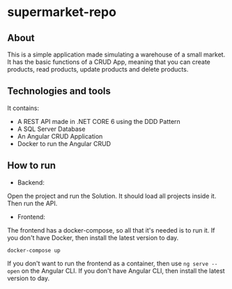 # supermarket-repo

## About

This is a simple application made simulating a warehouse of a small market. It has the basic functions of a CRUD App, meaning that you can create products, read products, update products and delete products.

## Technologies and tools

It contains:

- A REST API made in .NET CORE 6 using the DDD Pattern
- A SQL Server Database
- An Angular CRUD Application
- Docker to run the Angular CRUD

## How to run

- Backend:

Open the project and run the Solution. It should load all projects inside it. Then run the API.

- Frontend:

The frontend has a docker-compose, so all that it's needed is to run it. If you don't have Docker, then install the latest version to day.

`docker-compose up`

If you don't want to run the frontend as a container, then use `ng serve --open` on the Angular CLI. If you don't have Angular CLI, then install the latest version to day.
